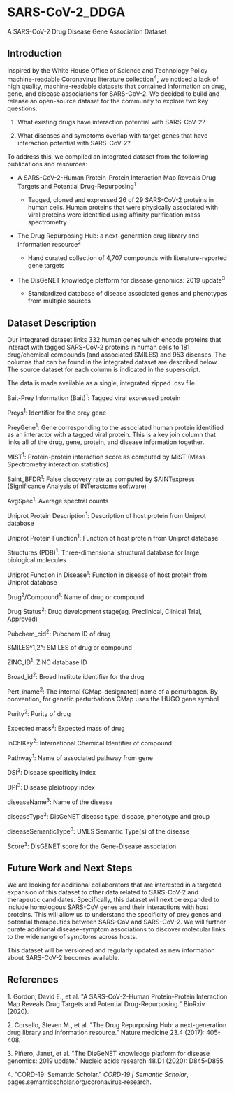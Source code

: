 # SARS-CoV-2_DDGA
A SARS-CoV-2 Drug Disease Gene Association Dataset

Introduction
------------

Inspired by the White House Office of Science and Technology Policy
machine-readable Coronavirus literature collection<sup>4</sup>, we noticed a lack
of high quality, machine-readable datasets that contained information on
drug, gene, and disease associations for SARS-CoV-2. We decided to build
and release an open-source dataset for the community to explore two key
questions:

1.  What existing drugs have interaction potential with SARS-CoV-2?

2.  What diseases and symptoms overlap with target genes that have interaction potential with SARS-CoV-2?

To address this, we compiled an integrated dataset from the following
publications and resources:

-   A SARS-CoV-2-Human Protein-Protein Interaction Map Reveals Drug Targets and Potential Drug-Repurposing<sup>1</sup>

    -   Tagged, cloned and expressed 26 of 29 SARS-CoV-2 proteins in human cells. Human proteins that were physically associated with viral proteins were identified using affinity purification mass spectrometry

-   The Drug Repurposing Hub: a next-generation drug library and information resource<sup>2</sup>

    -   Hand curated collection of 4,707 compounds with literature-reported gene targets

-   The DisGeNET knowledge platform for disease genomics: 2019 update<sup>3</sup>

    -   Standardized database of disease associated genes and phenotypes from multiple sources

Dataset Description
-------------------

Our integrated dataset links 332 human genes which encode proteins that
interact with tagged SARS-CoV-2 proteins in human cells to 181
drug/chemical compounds (and associated SMILES) and 953 diseases. The
columns that can be found in the integrated dataset are described below.
The source dataset for each column is indicated in the superscript.

The data is made available as a single, integrated zipped .csv file.

Bait-Prey Information (Bait)<sup>1</sup>: Tagged viral expressed protein

Preys<sup>1</sup>: Identifier for the prey gene

PreyGene<sup>1</sup>: Gene corresponding to the associated human protein
identified as an interactor with a tagged viral protein. This is a key
join column that links all of the drug, gene, protein, and disease
information together.

MIST<sup>1</sup>: Protein-protein interaction score as computed by MiST (Mass
Spectrometry interaction statistics)

Saint\_BFDR<sup>1</sup>: False discovery rate as computed by SAINTexpress
(Significance Analysis of INTeractome software)

AvgSpec<sup>1</sup>: Average spectral counts

Uniprot Protein Description<sup>1</sup>: Description of host protein from Uniprot
database

Uniprot Protein Function<sup>1</sup>: Function of host protein from Uniprot
database

Structures (PDB)<sup>1</sup>: Three-dimensional structural database for large
biological molecules

Uniprot Function in Disease<sup>1</sup>: Function in disease of host protein from
Uniprot database

Drug<sup>2</sup>/Compound<sup>1</sup>: Name of drug or compound

Drug Status<sup>2</sup>: Drug development stage(eg. Preclinical, Clinical Trial,
Approved)

Pubchem\_cid<sup>2</sup>: Pubchem ID of drug

SMILES^1,2^: SMILES of drug or compound

ZINC\_ID<sup>1</sup>: ZINC database ID

Broad\_id<sup>2</sup>: Broad Institute identifier for the drug

Pert\_iname<sup>2</sup>: The internal (CMap-designated) name of a perturbagen. By
convention, for genetic perturbations CMap uses the HUGO gene symbol

Purity<sup>2</sup>: Purity of drug

Expected mass<sup>2</sup>: Expected mass of drug

InChIKey<sup>2</sup>: International Chemical Identifier of compound

Pathway<sup>1</sup>: Name of associated pathway from gene

DSI<sup>3</sup>: Disease specificity index

DPI<sup>3</sup>: Disease pleiotropy index

diseaseName<sup>3</sup>: Name of the disease

diseaseType<sup>3</sup>: DisGeNET disease type: disease, phenotype and group

diseaseSemanticType<sup>3</sup>: UMLS Semantic Type(s) of the disease

Score<sup>3</sup>: DisGENET score for the Gene-Disease association

Future Work and Next Steps
--------------------------

We are looking for additional collaborators that are interested in a
targeted expansion of this dataset to other data related to SARS-CoV-2
and therapeutic candidates. Specifically, this dataset will next be
expanded to include homologous SARS-CoV genes and their interactions
with host proteins. This will allow us to understand the specificity of
prey genes and potential therapeutics between SARS-CoV and SARS-CoV-2.
We will further curate additional disease-symptom associations to
discover molecular links to the wide range of symptoms across hosts.

This dataset will be versioned and regularly updated as new information
about SARS-CoV-2 becomes available.

References
-----------

1\. Gordon, David E., et al. \"A SARS-CoV-2-Human Protein-Protein
Interaction Map Reveals Drug Targets and Potential Drug-Repurposing.\"
BioRxiv (2020).

2\. Corsello, Steven M., et al. \"The Drug Repurposing Hub: a
next-generation drug library and information resource.\" Nature medicine
23.4 (2017): 405-408.

3\. Piñero, Janet, et al. \"The DisGeNET knowledge platform for disease
genomics: 2019 update.\" Nucleic acids research 48.D1 (2020): D845-D855.

4\. "CORD-19: Semantic Scholar." *CORD-19 \| Semantic Scholar*, pages.semanticscholar.org/coronavirus-research.
